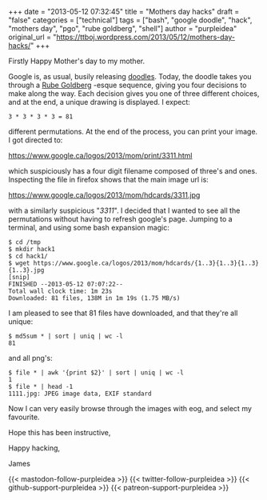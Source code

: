 +++
date = "2013-05-12 07:32:45"
title = "Mothers day hacks"
draft = "false"
categories = ["technical"]
tags = ["bash", "google doodle", "hack", "mothers day", "pgo", "rube goldberg", "shell"]
author = "purpleidea"
original_url = "https://ttboj.wordpress.com/2013/05/12/mothers-day-hacks/"
+++

Firstly Happy Mother's day to my mother.

Google is, as usual, busily releasing <a href="http://www.google.com/doodles/">doodles</a>. Today, the doodle takes you through a <a href="https://en.wikipedia.org/wiki/Rube_Goldberg">Rube Goldberg</a> -esque sequence, giving you four decisions to make along the way. Each decision gives you one of three different choices, and at the end, a unique drawing is displayed. I expect:
```
3 * 3 * 3 * 3 = 81
```
different permutations. At the end of the process, you can print your image. I got directed to:

<a href="https://www.google.ca/logos/2013/mom/print/3311.html">https://www.google.ca/logos/2013/mom/print/3311.html</a>

which suspiciously has a four digit filename composed of three's and ones. Inspecting the file in firefox shows that the main image url is:

<a href="https://www.google.ca/logos/2013/mom/hdcards/3311.jpg">https://www.google.ca/logos/2013/mom/hdcards/3311.jpg</a>

with a similarly suspicious "<em>3311</em>". I decided that I wanted to see all the permutations without having to refresh google's page. Jumping to a terminal, and using some bash expansion magic:
```
$ cd /tmp
$ mkdir hack1
$ cd hack1/
$ wget https://www.google.ca/logos/2013/mom/hdcards/{1..3}{1..3}{1..3}{1..3}.jpg
[snip]
FINISHED --2013-05-12 07:07:22--
Total wall clock time: 1m 23s
Downloaded: 81 files, 138M in 1m 19s (1.75 MB/s)
```
I am pleased to see that 81 files have downloaded, and that they're all unique:
```
$ md5sum * | sort | uniq | wc -l
81
```
and all png's:
```
$ file * | awk '{print $2}' | sort | uniq | wc -l
1
$ file * | head -1
1111.jpg: JPEG image data, EXIF standard
```
Now I can very easily browse through the images with eog, and select my favourite.

Hope this has been instructive,

Happy hacking,

James

{{< mastodon-follow-purpleidea >}}
{{< twitter-follow-purpleidea >}}
{{< github-support-purpleidea >}}
{{< patreon-support-purpleidea >}}
